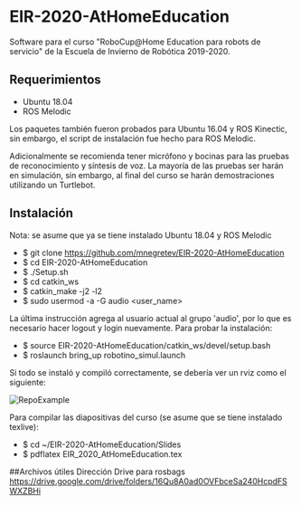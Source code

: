 # EIR-2020-AtHomeEducation

Software para el curso "RoboCup@Home Education para robots de servicio" de la Escuela de Invierno de Robótica 2019-2020.

## Requerimientos

* Ubuntu 18.04
* ROS Melodic

Los paquetes también fueron probados para Ubuntu 16.04 y ROS Kinectic, sin embargo, el script de instalación fue hecho para ROS Melodic.

Adicionalmente se recomienda tener micrófono y bocinas para las pruebas de reconocimiento y síntesis de voz. La mayoría de las pruebas ser harán en simulación, sin embargo, al final del curso se harán demostraciones utilizando un Turtlebot. 

## Instalación

Nota: se asume que ya se tiene instalado Ubuntu 18.04 y ROS Melodic

* $ git clone https://github.com/mnegretev/EIR-2020-AtHomeEducation
* $ cd EIR-2020-AtHomeEducation
* $ ./Setup.sh
* $ cd catkin_ws
* $ catkin_make -j2 -l2
* $ sudo usermod -a -G audio <user_name>

La última instrucción agrega al usuario actual al grupo 'audio', por lo que es necesario hacer logout y login nuevamente. Para probar la instalación:

* $ source EIR-2020-AtHomeEducation/catkin_ws/devel/setup.bash
* $ roslaunch bring_up robotino_simul.launch

Si todo se instaló y compiló correctamente, se debería ver un rviz como el siguiente:

![RepoExample](https://github.com/mnegretev/EIR-2020-AtHomeEducation/blob/master/Slides/Figures/RepoExample.png)

Para compilar las diapositivas del curso (se asume que se tiene instalado texlive):

* $ cd ~/EIR-2020-AtHomeEducation/Slides
* $ pdflatex EIR_2020_AtHomeEducation.tex

##Archivos útiles
Dirección Drive para rosbags
https://drive.google.com/drive/folders/16Qu8A0ad0OVFbceSa240HcpdFSWXZBHi
